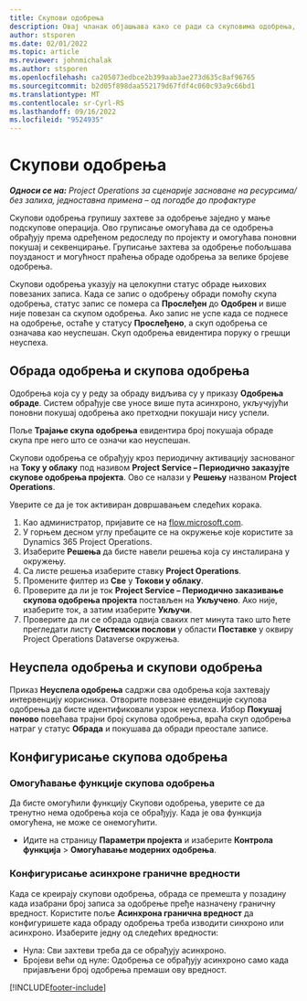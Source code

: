 ```yaml
---
title: Скупови одобрења
description: Овај чланак објашњава како се ради са скуповима одобрења, захтевима и подскуповима тих операција.
author: stsporen
ms.date: 02/01/2022
ms.topic: article
ms.reviewer: johnmichalak
ms.author: stsporen
ms.openlocfilehash: ca205073edbce2b399aab3ae273d635c8af96765
ms.sourcegitcommit: b2d05f898daa552179d67fdf4c060c93a9c66bd1
ms.translationtype: MT
ms.contentlocale: sr-Cyrl-RS
ms.lasthandoff: 09/16/2022
ms.locfileid: "9524935"
---
```

# <a name="approval-sets"></a>Скупови одобрења

_**Односи се на:** Project Operations за сценарије засноване на ресурсима/без залиха, једноставна примена – од погодбе до профактуре_

Скупови одобрења групишу захтеве за одобрење заједно у мање подскупове операција. Ово груписање омогућава да се одобрења обрађују према одређеном редоследу по пројекту и омогућава поновни покушај и секвенцирање. Груписање захтева за одобрење побољшава поузданост и могућност праћења обраде одобрења за велике бројеве одобрења.

Скупови одобрења указују на целокупни статус обраде њихових повезаних записа. Када се запис о одобрењу обради помоћу скупа одобрења, статус запис се помера са **Прослеђен** до **Одобрен** и више није повезан са скупом одобрења. Ако запис не успе када се поднесе на одобрење, остаће у статусу **Прослеђено**, а скуп одобрења се означава као неуспешан. Скуп одобрења евидентира поруку о грешци неуспеха.

## <a name="processing-approvals-and-approval-sets"></a>Обрада одобрења и скупова одобрења
Одобрења која су у реду за обраду видљива су у приказу **Одобрења обраде**. Систем обрађује све уносе више пута асинхроно, укључујући поновни покушај одобрења ако претходни покушаји нису успели.

Поље **Трајање скупа одобрења** евидентира број покушаја обраде скупа пре него што се означи као неуспешан.

Скупови одобрења се обрађују кроз периодичну активацију заснованог на **Току у облаку** под називом **Project Service – Периодично заказујте скупове одобрења пројекта**. Ово се налази у **Решењу** названом **Project Operations**. 

Уверите се да је ток активиран довршавањем следећих корака.

1. Као администратор, пријавите се на [flow.microsoft.com](https://powerautomate.microsoft.com).
2. У горњем десном углу пребаците се на окружење које користите за Dynamics 365 Project Operations.
3. Изаберите **Решења** да бисте навели решења која су инсталирана у окружењу.
4. Са листе решења изаберите ставку **Project Operations**.
5. Промените филтер из **Све** у **Токови у облаку**.
6. Проверите да ли је ток **Project Service – Периодично заказивање скупова одобрења пројекта** постављен на **Укључено**. Ако није, изаберите ток, а затим изаберите **Укључи**.
7. Проверите да ли се обрада одвија сваких пет минута тако што ћете прегледати листу **Системски послови** у области **Поставке** у оквиру Project Operations Dataverse окружења.

## <a name="failed-approvals-and-approval-sets"></a>Неуспела одобрења и скупови одобрења
Приказ **Неуспела одобрења** садржи сва одобрења која захтевају интервенцију корисника. Отворите повезане евиденције скупова одобрења да бисте идентификовали узрок неуспеха.
Избор **Покушај поново** повећава трајни број скупова одобрења, враћа скуп одобрења натраг у статус **Обрада** и покушава да обради преостале записе.

## <a name="configure-approval-sets"></a>Конфигурисање скупова одобрења

### <a name="enable-the-approval-sets-feature"></a>Омогућавање функције скупова одобрења
Да бисте омогућили функцију Скупови одобрења, уверите се да тренутно нема одобрења која се обрађују. Када је ова функција омогућена, не може се онемогућити.

- Идите на страницу **Параметри пројекта** и изаберите **Контрола функција** > **Омогућавање модерних одобрења**.

### <a name="configuring-the-asynchronous-threshold"></a>Конфигурисање асинхроне граничне вредности 
Када се креирају скупови одобрења, обрада се премешта у позадину када изабрани број записа за одобрење пређе назначену граничну вредност. Користите поље **Асинхрона гранична вредност** да конфигуришете када обраду одобрења треба изводити синхроно или асинхроно. Изаберите једну од следећих вредности:

  - Нула: Сви захтеви треба да се обрађују асинхроно. 
  - Бројеви већи од нуле: Одобрења се обрађују асинхроно само када пријављени број одобрења премаши ову вредност.

[!INCLUDE[footer-include](../includes/footer-banner.md)]
